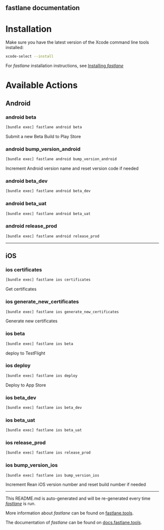 fastlane documentation
----

# Installation

Make sure you have the latest version of the Xcode command line tools installed:

```sh
xcode-select --install
```

For _fastlane_ installation instructions, see [Installing _fastlane_](https://docs.fastlane.tools/#installing-fastlane)

# Available Actions

## Android

### android beta

```sh
[bundle exec] fastlane android beta
```

Submit a new Beta Build to Play Store

### android bump_version_android

```sh
[bundle exec] fastlane android bump_version_android
```

Increment Android version name and reset version code if needed

### android beta_dev

```sh
[bundle exec] fastlane android beta_dev
```



### android beta_uat

```sh
[bundle exec] fastlane android beta_uat
```



### android release_prod

```sh
[bundle exec] fastlane android release_prod
```



----


## iOS

### ios certificates

```sh
[bundle exec] fastlane ios certificates
```

Get certificates

### ios generate_new_certificates

```sh
[bundle exec] fastlane ios generate_new_certificates
```

Generate new certificates

### ios beta

```sh
[bundle exec] fastlane ios beta
```

deploy to TestFlight

### ios deploy

```sh
[bundle exec] fastlane ios deploy
```

Deploy to App Store

### ios beta_dev

```sh
[bundle exec] fastlane ios beta_dev
```



### ios beta_uat

```sh
[bundle exec] fastlane ios beta_uat
```



### ios release_prod

```sh
[bundle exec] fastlane ios release_prod
```



### ios bump_version_ios

```sh
[bundle exec] fastlane ios bump_version_ios
```

Increment Rean iOS version number and reset build number if needed

----

This README.md is auto-generated and will be re-generated every time [_fastlane_](https://fastlane.tools) is run.

More information about _fastlane_ can be found on [fastlane.tools](https://fastlane.tools).

The documentation of _fastlane_ can be found on [docs.fastlane.tools](https://docs.fastlane.tools).
